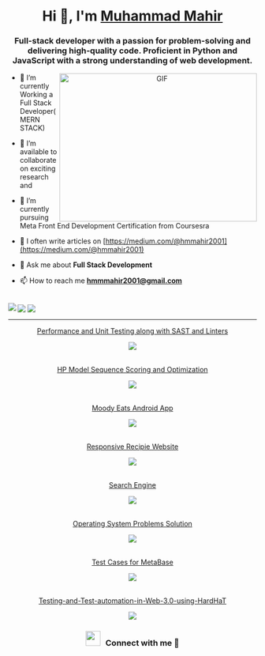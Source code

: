 <h1 align="center">Hi 👋, I'm <a href="https://100rabhcsmc.github.io/Me.io/" target="blank"> Muhammad Mahir</a></h1>
<h3 align="center"> Full-stack developer with a passion for problem-solving and delivering high-quality code. Proficient in Python and JavaScript with a strong understanding of web development.</h3>


<a target="_blank" align="center">
  <img align="right" top="500" height="300" width="400" alt="GIF" src="https://media.giphy.com/media/SWoSkN6DxTszqIKEqv/giphy.gif">
</a>


- 🌱 I’m currently Working a Full Stack Developer(MERN STACK)

- 🤝 I’m available to collaborate on exciting research and 

- 🌱 I’m currently pursuing Meta Front End Development Certification from Coursesra

- 📝 I often write articles on [https://medium.com/@hmmahir2001](https://medium.com/@hmmahir2001)

- 💬 Ask me about **Full Stack Development**

- 📫 How to reach me **hmmmahir2001@gmail.com**

<br/>

<img align="left" src="https://github-readme-stats.vercel.app/api?username=Muhammad-Mahir157&show_icons=true"/>

<img align="center" src="https://github-readme-stats.vercel.app/api/top-langs?username=Muhammad-Mahir157&layout=compact"/>

<img align="center" src="https://github-readme-streak-stats.herokuapp.com/?user=zluvsand"/>

***

<div align="center">
<a href="https://github.com/Muhammad-Mahir157/Performance-and-Unit-Testing-SAST-Linters.git" target="_blank">Performance and Unit Testing along with SAST and Linters</a>
</div>
<p align="center">
<img align="center" src="https://github-readme-stats.vercel.app/api/pin/?username=Muhammad-Mahir157&repo=Performance-and-Unit-Testing-SAST-Linters"/>
</p>

<br/>

<div align="center">
<a href="https://github.com/Muhammad-Mahir157/HP-Model-Sequence-Scoring-and-Optimization.git" target="_blank">HP Model Sequence Scoring and Optimization</a>
</div>
<p align="center">
<img src="https://github-readme-stats.vercel.app/api/pin/?username=Muhammad-Mahir157&repo=HP-Model-Sequence-Scoring-and-Optimization"/>
</p>

<br/>

<div align="center">
<a href="https://github.com/Muhammad-Mahir157/Moody-Eats-App.git" target="_blank">Moody Eats Android App</a>
</div>
<p align="center">
<img align="center" src="https://github-readme-stats.vercel.app/api/pin/?username=Muhammad-Mahir157&repo=Moody-Eats-App"/>
</p>

<br/>

<div align="center">
<a href="https://github.com/Muhammad-Mahir157/New-Recipe-Site.git" target="_blank">Responsive Recipie Website</a>
</div>
<p align="center">
<img align="center" src="https://github-readme-stats.vercel.app/api/pin/?username=Muhammad-Mahir157&repo=New-Recipe-Site"/>
</p>

<br/>

<div align="center">
<a href="https://github.com/Muhammad-Mahir157/Search-Engine.git" target="_blank">Search Engine</a>
</div>
<p align="center">
<img align="center" src="https://github-readme-stats.vercel.app/api/pin/?username=Muhammad-Mahir157&repo=Search-Engine"/>
</p>
  
<br/>

<div align="center">
<a href="https://github.com/Muhammad-Mahir157/OS-problems.git" target="_blank">Operating System Problems Solution</a>
</div>
<p align="center">
<img align="center" src="https://github-readme-stats.vercel.app/api/pin/?username=Muhammad-Mahir157&repo=OS-problems"/>
</p>
  
<br/>

<div align="center">
<a href="https://github.com/Mohamad-hammad/Test-Cases-for-Testing-Metabase.git" target="_blank">Test Cases for MetaBase</a>
</div>
<p align="center">
<img align="center" src="https://github-readme-stats.vercel.app/api/pin/?username=Mohamad-hammad&repo=Test-Cases-for-Testing-Metabase"/>
  </p>
  
<br/>

<div align="center">
<a href="https://github.com/Mohamad-hammad/Testing-and-Test-automation-in-Web-3.0-using-HardHa.git" target="_blank">Testing-and-Test-automation-in-Web-3.0-using-HardHaT</a>
</div>
<p align="center">
<img align="center" src="https://github-readme-stats.vercel.app/api/pin/?username=Mohamad-hammad&repo=Testing-and-Test-automation-in-Web-3.0-using-HardHa"/>
  </p>

<h3 align="center" > <img src="https://media.giphy.com/media/iY8CRBdQXODJSCERIr/giphy.gif" width="30" height="30" style="margin-right: 10px;">Connect with me 🤝 </h3>
